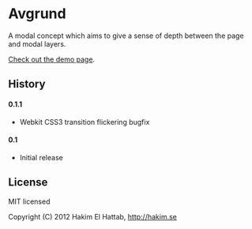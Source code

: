 # Avgrund

A modal concept which aims to give a sense of depth between the page and modal layers.

[Check out the demo page](http://lab.hakim.se/avgrund/).

## History

#### 0.1.1
- Webkit CSS3 transition flickering bugfix

#### 0.1
- Initial release

## License

MIT licensed

Copyright (C) 2012 Hakim El Hattab, http://hakim.se